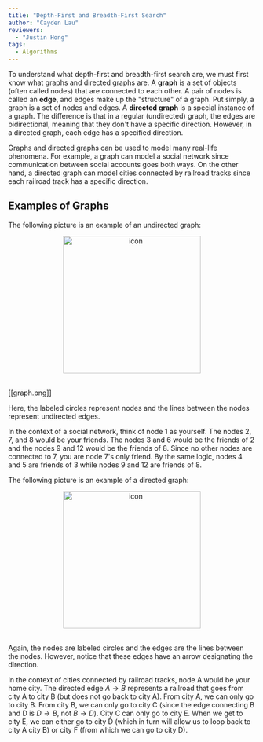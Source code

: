 ```yaml
---
title: "Depth-First and Breadth-First Search"
author: "Cayden Lau"
reviewers:
  - "Justin Hong"
tags:
  - Algorithms
---
```


To understand what depth-first and breadth-first search are, we must first know what graphs and directed graphs are. A <b>graph</b> is a set of objects (often called nodes) that are connected to each other. A pair of nodes is called an <b>edge</b>, and edges make up the "structure" of a graph. Put simply, a graph is a set of nodes and edges. A <b>directed graph</b> is a special instance of a graph. The difference is that in a regular (undirected) graph, the edges are bidirectional, meaning that they don't have a specific direction. However, in a directed graph, each edge has a specified direction. 

Graphs and directed graphs can be used to model many real-life phenomena. For example, a graph can model a social network since communication between social accounts goes both ways. On the other hand, a directed graph can model cities connected by railroad tracks since each railroad track has a specific direction.

<h2>Examples of Graphs</h2>

The following picture is an example of an undirected graph:

<center><img src="https://eurisko-us.github.io/images/blog/depth-first-and-breadth-first-search-1-undirected-graph.png" style="border: none; height: 20em;" alt="icon"></center>
<br>

[[graph.png]]

Here, the labeled circles represent nodes and the lines between the nodes represent undirected edges. 

In the context of a social network, think of node 1 as yourself. The nodes 2, 7, and 8 would be your friends. The nodes 3 and 6 would be the friends of 2 and the nodes 9 and 12 would be the friends of 8. Since no other nodes are connected to 7, you are node 7's only friend. By the same logic, nodes 4 and 5 are friends of 3 while nodes 9 and 12 are friends of 8.

The following picture is an example of a directed graph:

<center><img src="https://eurisko-us.github.io/images/blog/depth-first-and-breadth-first-search-2-directed-graph.png" style="border: none; height: 20em;" alt="icon"></center>
<br>

Again, the nodes are labeled circles and the edges are the lines between the nodes. However, notice that these edges have an arrow designating the direction.

In the context of cities connected by railroad tracks, node A would be your home city. The directed edge $A \to B$ represents a railroad that goes from city A to city B (but does not go back to city A). From city A, we can only go to city B. From city B, we can only go to city C (since the edge connecting B and D is $D \to B$, not $B \to D$). City C can only go to city E. When we get to city E, we can either go to city D (which in turn will allow us to loop back to city A city B) or city F (from which we can go to city D).











